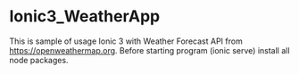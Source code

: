 # Ionic3_WeatherApp
This is sample of usage Ionic 3 with  Weather Forecast API from https://openweathermap.org.
Before starting program (ionic serve) install all node packages.
